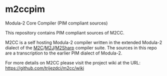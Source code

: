 # m2ccpim
Modula-2 Core Compiler (PIM compliant sources)

This repository contains PIM compliant sources of M2CC.

M2CC is a self hosting Modula-2 compiler written in the extended Modula-2 dialect of the
[M2C](https://github.com/trijezdci/m2c)/[M2J](https://github.com/m2sf/m2j)/[M2Sharp](https://github.com/m2sf/m2sharp)
compiler suite. The sources in this repo are a transcription to the earlier PIM dialect of Modula-2.

For more details on M2CC please visit the project wiki at the URL: https://github.com/trijezdci/m2cc/wiki
